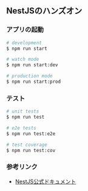## NestJSのハンズオン

### アプリの起動

```bash
# development
$ npm run start

# watch mode
$ npm run start:dev

# production mode
$ npm run start:prod
```

### テスト

```bash
# unit tests
$ npm run test

# e2e tests
$ npm run test:e2e

# test coverage
$ npm run test:cov
```

### 参考リンク

- [NestJS公式ドキュメント](https://bard.google.com/chat/643d3e967c7f1601)
